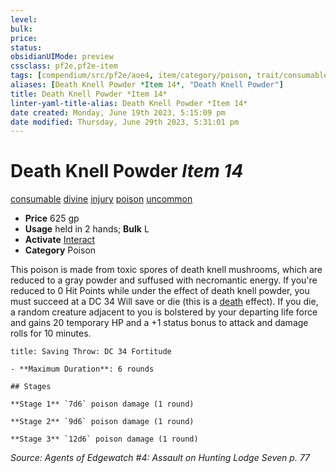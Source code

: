 ```yaml
---
level:
bulk:
price:
status:
obsidianUIMode: preview
cssclass: pf2e,pf2e-item
tags: [compendium/src/pf2e/aoe4, item/category/poison, trait/consumable, trait/divine, trait/injury, trait/poison, trait/uncommon]
aliases: [Death Knell Powder *Item 14*, "Death Knell Powder"]
title: Death Knell Powder *Item 14*
linter-yaml-title-alias: Death Knell Powder *Item 14*
date created: Monday, June 19th 2023, 5:15:09 pm
date modified: Thursday, June 29th 2023, 5:31:01 pm
---
```


# Death Knell Powder *Item 14*

[consumable](rules/traits/consumable.md) [divine](rules/traits/divine.md) [injury](rules/traits/injury.md) [poison](rules/traits/poison.md) [uncommon](rules/traits/uncommon.md)  

- **Price** 625 gp
- **Usage** held in 2 hands; **Bulk** L
- **Activate** [Interact](rules/actions/interact.md)
- **Category** Poison

This poison is made from toxic spores of death knell mushrooms, which are reduced to a gray powder and suffused with necromantic energy. If you're reduced to 0 Hit Points while under the effect of death knell powder, you must succeed at a DC 34 Will save or die (this is a [death](rules/traits/death.md) effect). If you die, a random creature adjacent to you is bolstered by your departing life force and gains 20 temporary HP and a +1 status bonus to attack and damage rolls for 10 minutes.

```ad-inline-affliction
title: Saving Throw: DC 34 Fortitude

- **Maximum Duration**: 6 rounds

## Stages

**Stage 1** `7d6` poison damage (1 round)

**Stage 2** `9d6` poison damage (1 round)

**Stage 3** `12d6` poison damage (1 round)
```

*Source: Agents of Edgewatch #4: Assault on Hunting Lodge Seven p. 77*
